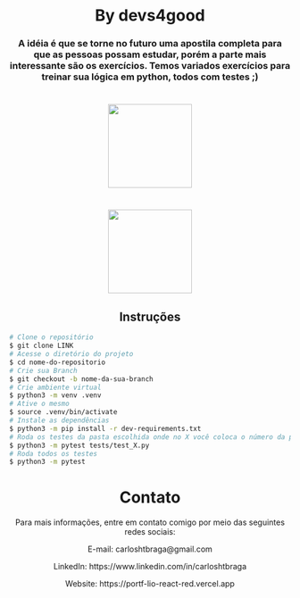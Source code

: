 <h1 align='center'>By devs4good</h1>  <h3 align='center'>A idéia é que se torne no futuro uma apostila completa para que as pessoas possam estudar, porém a parte mais interessante são os exercícios. Temos variados exercícios para treinar sua lógica em python, todos com testes ;)</h3> 


<h1 align='center'><img src='https://devs4good.com.br/assets/header-astronaut-ac0308c6.webp' width='150px height='150'>
<h1 align='center'><img src='https://cdn.freebiesupply.com/logos/large/2x/python-5-logo-png-transparent.png' width='150px height='150'>

<h2 align='center'>Instruções</h2>

```bash
# Clone o repositório
$ git clone LINK
# Acesse o diretório do projeto
$ cd nome-do-repositorio
# Crie sua Branch
$ git checkout -b nome-da-sua-branch
# Crie ambiente virtual
$ python3 -m venv .venv
# Ative o mesmo
$ source .venv/bin/activate
# Instale as dependências
$ python3 -m pip install -r dev-requirements.txt
# Roda os testes da pasta escolhida onde no X você coloca o número da pasta que quer testar ( INDICADO )
$ python3 -m pytest tests/test_X.py
# Roda todos os testes
$ python3 -m pytest
```


<h1 align='center'>Contato</h1>
<p align='center'>Para mais informações, entre em contato comigo por meio das seguintes redes sociais:</p>
<p align='center'>E-mail: carloshtbraga@gmail.com</p>
<p align='center'>LinkedIn: https://www.linkedin.com/in/carloshtbraga</p>
<p align='center'>Website: https://portf-lio-react-red.vercel.app</p>

